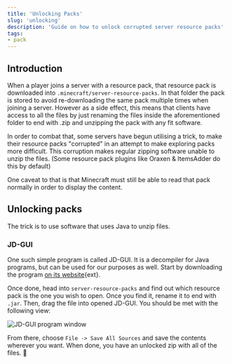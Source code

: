 ```yaml
---
title: 'Unlocking Packs'
slug: 'unlocking'
description: 'Guide on how to unlock corrupted server resource packs'
tags:
- pack
---
```


## Introduction

When a player joins a server with a resource pack, that resource pack is downloaded into `.minecraft/server-resource-packs`. In that folder the pack is stored to avoid re-downloading the same pack multiple times when joining a server. However as a side effect, this means that clients have access to all the files by just renaming the files inside the aforementioned folder to end with .zip and unzipping the pack with any fit software. 

In order to combat that, some servers have begun utilising a trick, to make their resource packs "corrupted" in an attempt to make exploring packs more difficult. This corruption makes regular zipping software unable to unzip the files. (Some resource pack plugins like Oraxen & ItemsAdder do this by default)

One caveat to that is that Minecraft must still be able to read that pack normally in order to display the content.

## Unlocking packs

The trick is to use software that uses Java to unzip files. 

### JD-GUI

One such simple program is called JD-GUI. It is a decompiler for Java programs, but can be used for our purposes as well. Start by downloading the program [on its website](https://java-decompiler.github.io/){ext}.

Once done, head into `server-resource-packs` and find out which resource pack is the one you wish to open. Once you find it, rename it to end with `.jar`. Then, drag the file into opened JD-GUI. You should be met with the following view:

![JD-GUI program window](/guides/decompiling/jdgui.webp)

From there, choose `File -> Save All Sources` and save the contents wherever you want. When done, you have an unlocked zip with all of the files. 🎉